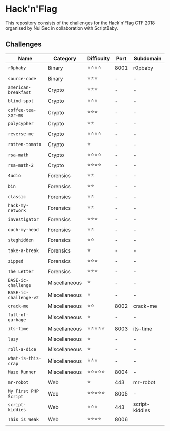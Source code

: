# Hack'n'Flag

This repository consists of the challenges for the Hack'n'Flag CTF 2018 organised by NullSec in collaboration with ScriptBaby.

## Challenges

| Name                   | Category      | Difficulty | Port | Subdomain      |
| ---------------------- | ------------- | ---------- | ---- | -------------- |
| `r0pbaby`              | Binary        | ⭐️⭐️⭐️⭐️   | 8001 | r0pbaby        |
| `source-code`          | Binary        | ⭐️⭐️⭐️     | -    | -              |
| `american-breakfast`   | Crypto        | ⭐️⭐️⭐️     | -    | -              |
| `blind-spot`           | Crypto        | ⭐️⭐️⭐️     | -    | -              |
| `coffee-tea-xor-me`    | Crypto        | ⭐️⭐️⭐️     | -    | -              |
| `polycypher`           | Crypto        | ⭐️⭐️       | -    | -              |
| `reverse-me`           | Crypto        | ⭐️⭐️⭐️⭐️   | -    | -              |
| `rotten-tomato`        | Crypto        | ⭐️         | -    | -              |
| `rsa-math`             | Crypto        | ⭐️⭐️⭐️⭐️   | -    | -              |
| `rsa-math-2`           | Crypto        | ⭐️⭐️⭐️⭐️   | -    | -              |
| `4udio`                | Forensics     | ⭐️⭐️       | -    | -              |
| `bin`                  | Forensics     | ⭐️⭐️       | -    | -              |
| `classic`              | Forensics     | ⭐️⭐️       | -    | -              |
| `hack-my-network`      | Forensics     | ⭐️⭐️       | -    | -              |
| `investigator`         | Forensics     | ⭐️⭐️⭐️     | -    | -              |
| `ouch-my-head`         | Forensics     | ⭐️⭐️       | -    | -              |
| `steghidden`           | Forensics     | ⭐️⭐️       | -    | -              |
| `take-a-break`         | Forensics     | ⭐️         | -    | -              |
| `zipped`               | Forensics     | ⭐️⭐️⭐️     | -    | -              |
| `The Letter`           | Forensics     | ⭐️⭐️⭐️     | -    | -              |
| `BASE-ic-challenge`    | Miscellaneous | ⭐️         | -    | -              |
| `BASE-ic-challenge-v2` | Miscellaneous | ⭐️         | -    | -              |
| `crack-me`             | Miscellaneous | ⭐️⭐️       | 8002 | crack-me       |
| `full-of-garbage`      | Miscellaneous | ⭐️         | -    | -              |
| `its-time`             | Miscellaneous | ⭐️⭐️⭐️⭐️⭐️ | 8003 | its-time       |
| `lazy`                 | Miscellaneous | ⭐️         | -    | -              |
| `roll-a-dice`          | Miscellaneous | ⭐️         | -    | -              |
| `what-is-this-crap`    | Miscellaneous | ⭐️⭐️⭐️     | -    | -              |
| `Maze Runner`          | Miscellaneous | ⭐️⭐️⭐️⭐️⭐️ | 8004 | -              |
| `mr-robot`             | Web           | ⭐️         | 443  | mr-robot       |
| `My First PHP Script`  | Web           | ⭐️⭐️⭐️⭐️⭐️ | 8005 | -              |
| `script-kiddies`       | Web           | ⭐️⭐️⭐️     | 443  | script-kiddies |
| `This is Weak`         | Web           | ⭐️⭐️⭐️⭐️   | 8006 |                |
